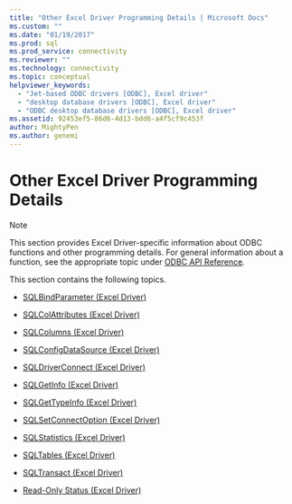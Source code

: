```yaml
---
title: "Other Excel Driver Programming Details | Microsoft Docs"
ms.custom: ""
ms.date: "01/19/2017"
ms.prod: sql
ms.prod_service: connectivity
ms.reviewer: ""
ms.technology: connectivity
ms.topic: conceptual
helpviewer_keywords: 
  - "Jet-based ODBC drivers [ODBC], Excel driver"
  - "desktop database drivers [ODBC], Excel driver"
  - "ODBC desktop database drivers [ODBC], Excel driver"
ms.assetid: 92453ef5-86d6-4d13-bdd6-a4f5cf9c453f
author: MightyPen
ms.author: genemi
---
```

# Other Excel Driver Programming Details
> [!NOTE]  
>  This section provides Excel Driver-specific information about ODBC functions and other programming details. For general information about a function, see the appropriate topic under [ODBC API Reference](../../odbc/reference/syntax/odbc-api-reference.md).  
  
 This section contains the following topics.  
  
-   [SQLBindParameter (Excel Driver)](../../odbc/microsoft/sqlbindparameter-excel-driver.md)  
  
-   [SQLColAttributes (Excel Driver)](../../odbc/microsoft/sqlcolattributes-excel-driver.md)  
  
-   [SQLColumns (Excel Driver)](../../odbc/microsoft/sqlcolumns-excel-driver.md)  
  
-   [SQLConfigDataSource (Excel Driver)](../../odbc/microsoft/odbc-jet-sqlconfigdatasource-excel-driver.md)  
  
-   [SQLDriverConnect (Excel Driver)](../../odbc/microsoft/sqldriverconnect-excel-driver.md)  
  
-   [SQLGetInfo (Excel Driver)](../../odbc/microsoft/sqlgetinfo-excel-driver.md)  
  
-   [SQLGetTypeInfo (Excel Driver)](../../odbc/microsoft/sqlgettypeinfo-excel-driver.md)  
  
-   [SQLSetConnectOption (Excel Driver)](../../odbc/microsoft/sqlsetconnectoption-excel-driver.md)  
  
-   [SQLStatistics (Excel Driver)](../../odbc/microsoft/sqlstatistics-excel-driver.md)  
  
-   [SQLTables (Excel Driver)](../../odbc/microsoft/sqltables-excel-driver.md)  
  
-   [SQLTransact (Excel Driver)](../../odbc/microsoft/sqltransact-excel-driver.md)  
  
-   [Read-Only Status (Excel Driver)](../../odbc/microsoft/read-only-status-excel-driver.md)
